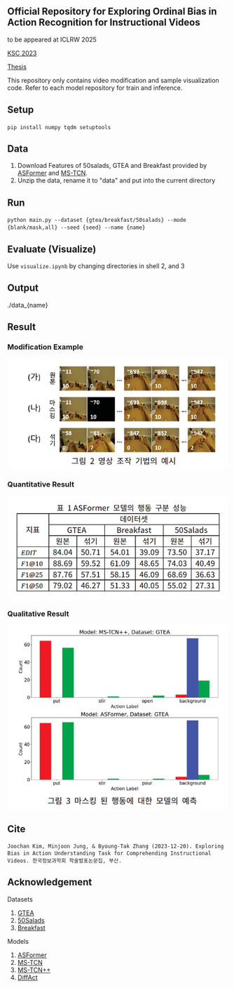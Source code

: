 ## Official Repository for **Exploring Ordinal Bias in Action Recognition for Instructional Videos**

to be appeared at ICLRW 2025

[KSC 2023](https://www.dbpia.co.kr/journal/articleDetail?nodeId=NODE11705159)

[Thesis](https://snu-primo.hosted.exlibrisgroup.com/primo-explore/fulldisplay?docid=82SNU_INST51953513730002591&context=L&vid=82SNU&lang=ko_KR&search_scope=THESIS&adaptor=Local%20Search%20Engine&tab=thesis&query=creator,contains,%EA%B9%80%EC%A3%BC%EC%B0%AC,AND&mode=advanced&offset=0)

This repository only contains video modification and sample visualization code. Refer to each model repository for train and inference.

## Setup
`pip install numpy tqdm setuptools`

## Data
1. Download Features of 50salads, GTEA and Breakfast provided by [ASFormer](https://github.com/ChinaYi/ASFormer) and [MS-TCN](https://github.com/yabufarha/ms-tcn).
2. Unzip the data, rename it to "data" and put into the current directory

## Run
`python main.py --dataset {gtea/breakfast/50salads} --mode {blank/mask,all} --seed {seed} --name {name}`

## Evaluate (Visualize)
Use `visualize.ipynb` by changing directories in shell 2, and 3

## Output
./data_{name}

## Result
### Modification Example
![Modification](images/modification.png)
### Quantitative Result
![Quantitative](images/quantitative.png)
### Qualitative Result
![Qualitative](images/qualitative.png)

## Cite
```
Joochan Kim, Minjoon Jung, & Byoung-Tak Zhang (2023-12-20). Exploring Bias in Action Understanding Task for Comprehending Instructional Videos. 한국정보과학회 학술발표논문집, 부산.
```

## Acknowledgement
Datasets
1. [GTEA](https://cbs.ic.gatech.edu/fpv/)
2. [50Salads](https://cvip.computing.dundee.ac.uk/datasets/foodpreparation/50salads/)
3. [Breakfast](https://serre-lab.clps.brown.edu/resource/breakfast-actions-dataset/)

Models
1. [ASFormer](https://github.com/ChinaYi/ASFormer)
2. [MS-TCN](https://github.com/yabufarha/ms-tcn)
3. [MS-TCN++](https://github.com/sj-li/MS-TCN2)
4. [DiffAct](https://github.com/Finspire13/DiffAct)
